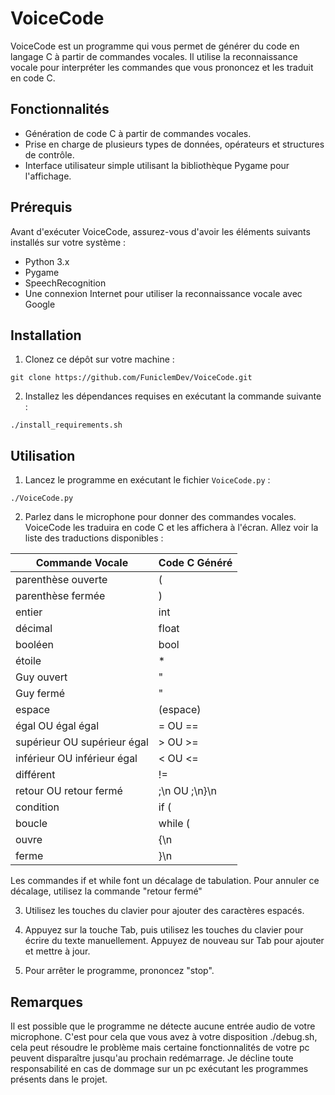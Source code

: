 # VoiceCode

VoiceCode est un programme qui vous permet de générer du code en langage C à partir de commandes vocales. Il utilise la reconnaissance vocale pour interpréter les commandes que vous prononcez et les traduit en code C.

## Fonctionnalités

- Génération de code C à partir de commandes vocales.
- Prise en charge de plusieurs types de données, opérateurs et structures de contrôle.
- Interface utilisateur simple utilisant la bibliothèque Pygame pour l'affichage.

## Prérequis

Avant d'exécuter VoiceCode, assurez-vous d'avoir les éléments suivants installés sur votre système :

- Python 3.x
- Pygame
- SpeechRecognition
- Une connexion Internet pour utiliser la reconnaissance vocale avec Google

## Installation

1. Clonez ce dépôt sur votre machine :
```
git clone https://github.com/FuniclemDev/VoiceCode.git
```
2. Installez les dépendances requises en exécutant la commande suivante :
```
./install_requirements.sh
```

## Utilisation

1. Lancez le programme en exécutant le fichier `VoiceCode.py` :
```
./VoiceCode.py
```

2. Parlez dans le microphone pour donner des commandes vocales. VoiceCode les traduira en code C et les affichera à l'écran. Allez voir la liste des traductions disponibles :

| Commande Vocale            | Code C Généré       |
|----------------------------|---------------------|
| parenthèse ouverte         | (                   |
| parenthèse fermée          | )                   |
| entier                     | int                 |
| décimal                    | float               |
| booléen                    | bool                |
| étoile                     | *                   |
| Guy ouvert                 | "                   |
| Guy fermé                  | "                   |
| espace                     | (espace)            |
| égal OU égal égal          | = OU ==             |
| supérieur OU supérieur égal| > OU >=             |
| inférieur OU inférieur égal| < OU <=             |
| différent                  | !=                  |
| retour OU retour fermé     | ;\n OU ;\n}\n       |
| condition                  | if (                |
| boucle                     | while (             |
| ouvre                      | {\n                 |
| ferme                      | }\n                 |

Les commandes if et while font un décalage de tabulation. Pour annuler ce décalage, utilisez la commande "retour fermé"

3. Utilisez les touches du clavier pour ajouter des caractères espacés.

4. Appuyez sur la touche Tab, puis utilisez les touches du clavier pour écrire du texte manuellement. Appuyez de nouveau sur Tab pour ajouter et mettre à jour.

5. Pour arrêter le programme, prononcez "stop".

## Remarques

Il est possible que le programme ne détecte aucune entrée audio de votre microphone. C'est pour cela que vous avez à votre disposition ./debug.sh, cela peut résoudre le problème mais certaine fonctionnalités de votre pc peuvent disparaître jusqu'au prochain redémarrage. Je décline toute responsabilité en cas de dommage sur un pc exécutant les programmes présents dans le projet.
